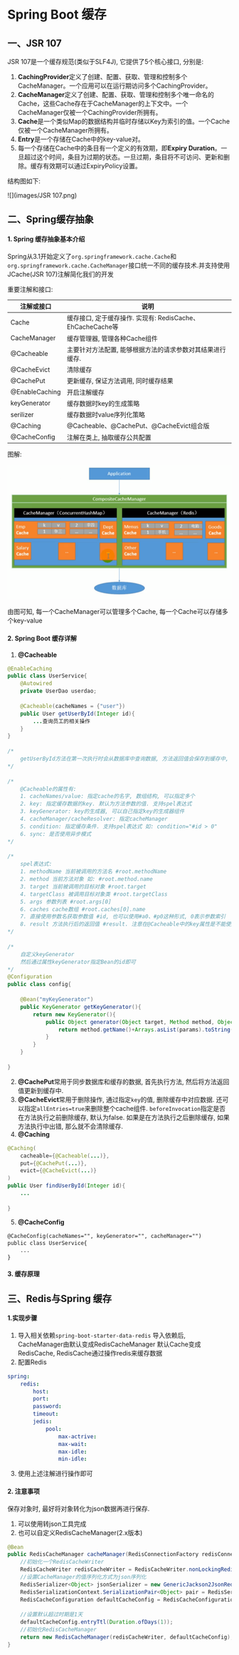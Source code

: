 # Spring Boot 缓存

## 一、JSR 107

JSR 107是一个缓存规范(类似于SLF4J), 它提供了5个核心接口, 分别是:

1. **CachingProvider**定义了创建、配置、获取、管理和控制多个CacheManager。一个应用可以在运行期访问多个CachingProvider。
2. **CacheManager**定义了创建、配置、获取、管理和控制多个唯一命名的Cache，这些Cache存在于CacheManager的上下文中。一个CacheManager仅被一个CachingProvider所拥有。
3. **Cache**是一个类似Map的数据结构并临时存储以Key为索引的值。一个Cache仅被一个CacheManager所拥有。
4. **Entry**是一个存储在Cache中的key-value对。
5. 每一个存储在Cache中的条目有一个定义的有效期，即**Expiry Duration**。一旦超过这个时间，条目为过期的状态。一旦过期，条目将不可访问、更新和删除。缓存有效期可以通过ExpiryPolicy设置。

结构图如下:

![](images/JSR 107.png)



## 二、Spring缓存抽象

#### 1. Spring 缓存抽象基本介绍

Spring从3.1开始定义了`org.springframework.cache.Cache`和`org.springframework.cache.CacheManager`接口统一不同的缓存技术.并支持使用JCache(JSR 107)注解简化我们的开发

重要注解和接口:

| 注解或接口     | 说明                                                       |
| -------------- | ---------------------------------------------------------- |
| Cache          | 缓存接口, 定于缓存操作. 实现有: RedisCache、EhCacheCache等 |
| CacheManager   | 缓存管理器, 管理各种Cache组件                              |
| @Cacheable     | 主要针对方法配置, 能够根据方法的请求参数对其结果进行缓存.  |
| @CacheEvict    | 清除缓存                                                   |
| @CachePut      | 更新缓存, 保证方法调用, 同时缓存结果                       |
| @EnableCaching | 开启注解缓存                                               |
| keyGenerator   | 缓存数据时key的生成策略                                    |
| serilizer      | 缓存数据时value序列化策略                                  |
| @Caching       | @Cacheable、@CachePut、@CacheEvict组合版                   |
| @CacheConfig   | 注解在类上, 抽取缓存公共配置                               |

图解:

![](images/Spring缓存抽象图解.png)

由图可知, 每一个CacheManager可以管理多个Cache, 每一个Cache可以存储多个key-value



#### 2. Spring Boot 缓存详解

1. **@Cacheable**

```java
@EnableCaching
public class UserService{
    @Autowired
    private UserDao userdao;
    
    @Cacheable(cacheNames = {"user"})
    public User getUserById(Integer id){
        ...查询员工的相关操作
    }
}

/*
	getUserById方法在第一次执行时会从数据库中查询数据, 方法返回值会保存到缓存中, 第二次调用该方法时, 只要key是一样的, 那么就不会再从数据库中查询而是直接从缓存中获取
*/

/*
	@Cacheable的属性有:
	1. cacheNames/value: 指定cache的名字, 数组结构, 可以指定多个
	2. key: 指定缓存数据的key. 默认为方法参数的值. 支持spel表达式
	3. keyGenerator: key的生成器, 可以自己指定key的生成器组件
	4. cacheManager/cacheResolver: 指定cacheManager
	5. condition: 指定缓存条件. 支持spel表达式 如: condition="#id > 0"
	6. sync: 是否使用异步模式
*/

/*
	spel表达式:
	1. methodName 当前被调用的方法名 #root.methodName
	2. method 当前方法对象 如: #root.method.name
	3. target 当前被调用的目标对象 #root.target
	4. targetClass 被调用目标对象类 #root.targetClass
	5. args 参数列表 #root.args[0]
	6. caches cache数组 #root.caches[0].name
	7. 直接使用参数名获取参数值 #id, 也可以使用#a0、#p0这种形式, 0表示参数索引
	8. result 方法执行后的返回值 #result. 注意在@Cacheable中的key属性是不能使用 #result的, 因为@Cacheable生成key的时间是在方法执行之前, 那时还没有返回值
*/

/*
	自定义keyGenerator
	然后通过属性keyGenerator指定Bean的id即可
*/
@Configuration
public class config{
    
    @Bean("myKeyGenerator")
    public KeyGenerator getKeyGenerator(){
        return new KeyGenerator(){
            public Object generator(Object target, Method method, Object...params){
                return method.getName()+Arrays.asList(params).toString();
            }
        }
    }
    
}
```

2. **@CachePut**常用于同步数据库和缓存的数据, 首先执行方法, 然后将方法返回值更新到缓存中.
3. **@CacheEvict**常用于删除操作, 通过指定`key`的值, 删除缓存中对应数据. 还可以指定`allEntries=true`来删除整个cache组件. `beforeInvocation`指定是否在方法执行之前删除缓存, 默认为false. 如果是在方法执行之后删除缓存, 如果方法执行中出错, 那么就不会清除缓存.
4. **@Caching**

```java
@Caching(
	cacheable={@Cacheable(...)},
    put={@CachePut(...)},
    evict={@CacheEvict(...)}
)
public User findUserById(Integer id){
	...	    
    
}
```

5. **@CacheConfig**

```
@CacheConfig(cacheNames="", keyGenerator="", cacheManager="")
public class UserService{
	...
}
```



#### 3. 缓存原理



## 三、Redis与Spring 缓存

#### 1.实现步骤

1. 导入相关依赖`spring-boot-starter-data-redis`
    导入依赖后, CacheManager由默认变成RedisCacheManager
    默认Cache变成RedisCache, RedisCache通过操作redis来缓存数据
2. 配置Redis

```yaml
spring:
	redis:
		host: 
		port:
		password:
		timeout:
		jedis:
			pool:
				max-actrive:
				max-wait:
				max-idle:
				min-idle:
```

3. 使用上述注解进行操作即可



#### 2. 注意事项

保存对象时, 最好将对象转化为json数据再进行保存.

1. 可以使用转json工具完成
2. 也可以自定义RedisCacheManager(2.x版本)

```java
@Bean
public RedisCacheManager cacheManager(RedisConnectionFactory redisConnectionFactory) {
	//初始化一个RedisCacheWriter
 	RedisCacheWriter redisCacheWriter = RedisCacheWriter.nonLockingRedisCacheWriter(redisConnectionFactory);
	//设置CacheManager的值序列化方式为json序列化
	RedisSerializer<Object> jsonSerializer = new GenericJackson2JsonRedisSerializer();
	RedisSerializationContext.SerializationPair<Object> pair = RedisSerializationContext.SerializationPair.fromSerializer(jsonSerializer);
	RedisCacheConfiguration defaultCacheConfig = RedisCacheConfiguration.defaultCacheConfig().serializeValuesWith(pair);

	//设置默认超过时期是1天
	defaultCacheConfig.entryTtl(Duration.ofDays(1));
    //初始化RedisCacheManager
    return new RedisCacheManager(redisCacheWriter, defaultCacheConfig);
}
```



